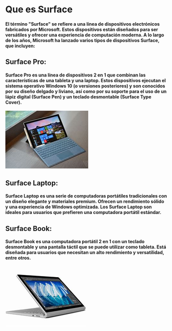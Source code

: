 # Que es Surface
#### El término "Surface" se refiere a una línea de dispositivos electrónicos fabricados por Microsoft. Estos dispositivos están diseñados para ser versátiles y ofrecer una experiencia de computación moderna. A lo largo de los años, Microsoft ha lanzado varios tipos de dispositivos Surface, que incluyen:

## Surface Pro:
#### Surface Pro es una línea de dispositivos 2 en 1 que combinan las características de una tableta y una laptop. Estos dispositivos ejecutan el sistema operativo Windows 10 (o versiones posteriores) y son conocidos por su diseño delgado y liviano, así como por su soporte para el uso de un lápiz digital (Surface Pen) y un teclado desmontable (Surface Type Cover).

![Alt text](image-19.png)

## Surface Laptop:
#### Surface Laptop es una serie de computadoras portátiles tradicionales con un diseño elegante y materiales premium. Ofrecen un rendimiento sólido y una experiencia de Windows optimizada. Los Surface Laptop son ideales para usuarios que prefieren una computadora portátil estándar.

## Surface Book:
#### Surface Book es una computadora portátil 2 en 1 con un teclado desmontable y una pantalla táctil que se puede utilizar como tableta. Está diseñada para usuarios que necesitan un alto rendimiento y versatilidad, entre otros.
![Alt text](image-20.png)